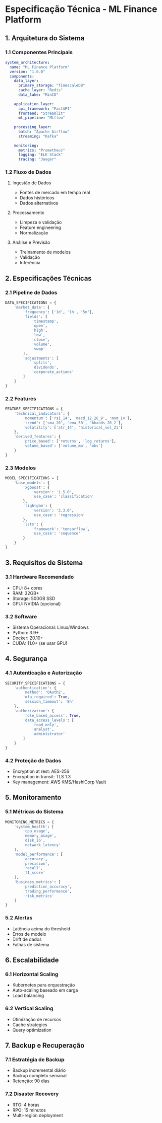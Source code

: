 # Especificação Técnica - ML Finance Platform

## 1. Arquitetura do Sistema

### 1.1 Componentes Principais
```yaml
system_architecture:
  name: "ML Finance Platform"
  version: "1.0.0"
  components:
    data_layer:
      primary_storage: "TimescaleDB"
      cache_layer: "Redis"
      data_lake: "MinIO"
    
    application_layer:
      api_framework: "FastAPI"
      frontend: "Streamlit"
      ml_pipeline: "MLflow"
    
    processing_layer:
      batch: "Apache Airflow"
      streaming: "Kafka"
    
    monitoring:
      metrics: "Prometheus"
      logging: "ELK Stack"
      tracing: "Jaeger"
```

### 1.2 Fluxo de Dados
1. Ingestão de Dados
   - Fontes de mercado em tempo real
   - Dados históricos
   - Dados alternativos

2. Processamento
   - Limpeza e validação
   - Feature engineering
   - Normalização

3. Análise e Previsão
   - Treinamento de modelos
   - Validação
   - Inferência

## 2. Especificações Técnicas

### 2.1 Pipeline de Dados
```python
DATA_SPECIFICATIONS = {
    'market_data': {
        'frequency': ['1d', '1h', '5m'],
        'fields': [
            'timestamp',
            'open',
            'high',
            'low',
            'close',
            'volume',
            'vwap'
        ],
        'adjustments': [
            'splits',
            'dividends',
            'corporate_actions'
        ]
    }
}
```

### 2.2 Features
```python
FEATURE_SPECIFICATIONS = {
    'technical_indicators': {
        'momentum': ['rsi_14', 'macd_12_26_9', 'mom_14'],
        'trend': ['sma_20', 'ema_50', 'bbands_20_2'],
        'volatility': ['atr_14', 'historical_vol_21']
    },
    'derived_features': {
        'price_based': ['returns', 'log_returns'],
        'volume_based': ['volume_ma', 'obv']
    }
}
```

### 2.3 Modelos
```python
MODEL_SPECIFICATIONS = {
    'base_models': {
        'xgboost': {
            'version': '1.5.0',
            'use_case': 'classification'
        },
        'lightgbm': {
            'version': '3.3.0',
            'use_case': 'regression'
        },
        'lstm': {
            'framework': 'tensorflow',
            'use_case': 'sequence'
        }
    }
}
```

## 3. Requisitos de Sistema

### 3.1 Hardware Recomendado
- CPU: 8+ cores
- RAM: 32GB+
- Storage: 500GB SSD
- GPU: NVIDIA (opcional)

### 3.2 Software
- Sistema Operacional: Linux/Windows
- Python: 3.9+
- Docker: 20.10+
- CUDA: 11.0+ (se usar GPU)

## 4. Segurança

### 4.1 Autenticação e Autorização
```python
SECURITY_SPECIFICATIONS = {
    'authentication': {
        'method': 'OAuth2',
        'mfa_required': True,
        'session_timeout': '8h'
    },
    'authorization': {
        'role_based_access': True,
        'data_access_levels': [
            'read_only',
            'analyst',
            'administrator'
        ]
    }
}
```

### 4.2 Proteção de Dados
- Encryption at rest: AES-256
- Encryption in transit: TLS 1.3
- Key management: AWS KMS/HashiCorp Vault

## 5. Monitoramento

### 5.1 Métricas do Sistema
```python
MONITORING_METRICS = {
    'system_health': [
        'cpu_usage',
        'memory_usage',
        'disk_io',
        'network_latency'
    ],
    'model_performance': [
        'accuracy',
        'precision',
        'recall',
        'f1_score'
    ],
    'business_metrics': [
        'prediction_accuracy',
        'trading_performance',
        'risk_metrics'
    ]
}
```

### 5.2 Alertas
- Latência acima do threshold
- Erros de modelo
- Drift de dados
- Falhas de sistema

## 6. Escalabilidade

### 6.1 Horizontal Scaling
- Kubernetes para orquestração
- Auto-scaling baseado em carga
- Load balancing

### 6.2 Vertical Scaling
- Otimização de recursos
- Cache strategies
- Query optimization

## 7. Backup e Recuperação

### 7.1 Estratégia de Backup
- Backup incremental diário
- Backup completo semanal
- Retenção: 90 dias

### 7.2 Disaster Recovery
- RTO: 4 horas
- RPO: 15 minutos
- Multi-region deployment 